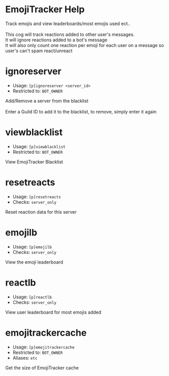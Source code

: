 # EmojiTracker Help

Track emojis and view leaderboards/most emojis used ect..<br/><br/>This cog will track reactions added to other user's messages.<br/>It will ignore reactions added to a bot's message<br/>It will also only count one reaction per emoji for each user on a message so user's can't spam react/unreact

# ignoreserver
 - Usage: `[p]ignoreserver <server_id> `
 - Restricted to: `BOT_OWNER`

Add/Remove a server from the blacklist<br/><br/>Enter a Guild ID to add it to the blacklist, to remove, simply enter it again

# viewblacklist
 - Usage: `[p]viewblacklist `
 - Restricted to: `BOT_OWNER`

View EmojiTracker Blacklist

# resetreacts
 - Usage: `[p]resetreacts `
 - Checks: `server_only`

Reset reaction data for this server

# emojilb
 - Usage: `[p]emojilb `
 - Checks: `server_only`

View the emoji leaderboard

# reactlb
 - Usage: `[p]reactlb `
 - Checks: `server_only`

View user leaderboard for most emojis added

# emojitrackercache
 - Usage: `[p]emojitrackercache `
 - Restricted to: `BOT_OWNER`
 - Aliases: `etc`

Get the size of EmojiTracker cache

